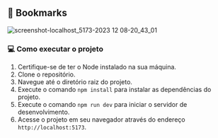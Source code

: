 ## 🔖 Bookmarks

![screenshot-localhost_5173-2023 12 08-20_43_01](https://github.com/ClodoaldoDantas/bookmarks/assets/32376905/79a29795-574a-4425-b6b0-a541885f3a25)

 ### 💻 Como executar o projeto

1. Certifique-se de ter o Node instalado na sua máquina.
2. Clone o repositório.
3. Navegue até o diretório raiz do projeto.
4. Execute o comando `npm install` para instalar as dependências do projeto.
5. Execute o comando `npm run dev` para iniciar o servidor de desenvolvimento.
6. Acesse o projeto em seu navegador através do endereço `http://localhost:5173`.
